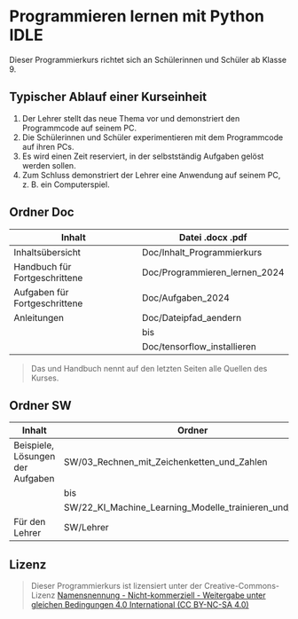 # Programmieren lernen mit Python IDLE

Dieser Programmierkurs richtet sich an Schülerinnen und Schüler ab Klasse 9. 

## Typischer Ablauf einer Kurseinheit
1. Der Lehrer stellt das neue Thema vor und demonstriert den Programmcode auf seinem PC. 
2. Die Schülerinnen und Schüler experimentieren mit dem Programmcode auf ihren PCs.  
3. Es wird einen Zeit reserviert, in der selbstständig Aufgaben gelöst werden sollen.   
4. Zum Schluss demonstriert der Lehrer eine Anwendung auf seinem PC, z. B. ein Computerspiel.  

## Ordner Doc

| Inhalt                           | Datei .docx .pdf                               |
| -------------------------------- | ---------------------------------------------- |
| Inhaltsübersicht 	               | Doc/Inhalt_Programmierkurs                     |
| Handbuch für Fortgeschrittene    | Doc/Programmieren_lernen_2024                  |
| Aufgaben für Fortgeschrittene    | Doc/Aufgaben_2024                              |
| Anleitungen                      | Doc/Dateipfad_aendern                          | 
|                                  | bis                                            |
|                                  | Doc/tensorflow_installieren                    |

> Das und Handbuch nennt auf den letzten Seiten alle Quellen des Kurses.

## Ordner SW

| Inhalt                           | Ordner                                                  |
| -------------------------------- | ------------------------------------------------------- |
| Beispiele, Lösungen der Aufgaben | SW/03_Rechnen_mit_Zeichenketten_und_Zahlen              |
|                                  | bis                                                     |
|                                  | SW/22_KI_Machine_Learning_Modelle_trainieren_und_nutzen |
| Für den Lehrer                   | SW/Lehrer                                               |

## Lizenz

> Dieser Programmierkurs ist lizensiert unter der Creative-Commons-Lizenz [Namensnennung - Nicht-kommerziell - Weitergabe unter gleichen Bedingungen 4.0 International (CC BY-NC-SA 4.0)](https://creativecommons.org/licenses/by-nc-sa/4.0/deed.de)


